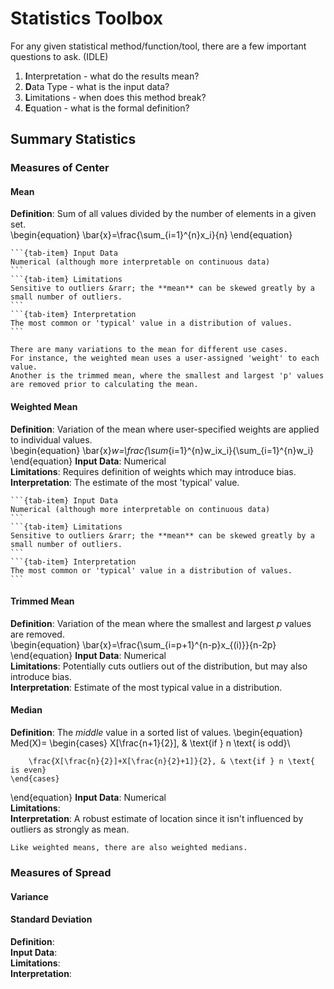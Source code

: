 # Statistics Toolbox
For any given statistical method/function/tool, there are a few important questions to ask. (IDLE)
1. **I**nterpretation - what do the results mean?
2. **D**ata Type - what is the input data?
3. **L**imitations - when does this method break?
4. **E**quation - what is the formal definition?

## Summary Statistics
### Measures of Center


#### Mean 
**Definition**: Sum of all values divided by the number of elements in a given set.  
\begin{equation}
    \bar{x}=\frac{\sum_{i=1}^{n}x_i}{n}
\end{equation}

````{tab-set}
```{tab-item} Input Data
Numerical (although more interpretable on continuous data)  
```
```{tab-item} Limitations
Sensitive to outliers &rarr; the **mean** can be skewed greatly by a small number of outliers.  
```
```{tab-item} Interpretation
The most common or 'typical' value in a distribution of values.
```
````

```{note}
There are many variations to the mean for different use cases. 
For instance, the weighted mean uses a user-assigned 'weight' to each value. 
Another is the trimmed mean, where the smallest and largest 'p' values are removed prior to calculating the mean.
```

#### Weighted Mean
**Definition**: Variation of the mean where user-specified weights are applied to individual values.  
\begin{equation}
    \bar{x}_w=\frac{\sum_{i=1}^{n}w_ix_i}{\sum_{i=1}^{n}w_i}
\end{equation}
**Input Data**: Numerical  
**Limitations**: Requires definition of weights which may introduce bias.  
**Interpretation**: The estimate of the most 'typical' value.  
````{tab-set}
```{tab-item} Input Data
Numerical (although more interpretable on continuous data)  
```
```{tab-item} Limitations
Sensitive to outliers &rarr; the **mean** can be skewed greatly by a small number of outliers.  
```
```{tab-item} Interpretation
The most common or 'typical' value in a distribution of values.
```
````
#### Trimmed Mean 
**Definition**: Variation of the mean where the smallest and largest $p$ values are removed.  
\begin{equation}
    \bar{x}=\frac{\sum_{i=p+1}^{n-p}x_{(i)}}{n-2p}
\end{equation}
**Input Data**: Numerical   
**Limitations**: Potentially cuts outliers out of the distribution, but may also introduce bias.   
**Interpretation**: Estimate of the most typical value in a distribution.   

#### Median 
**Definition**: The *middle* value in a sorted list of values.
\begin{equation} 
    Med(X)=
    \begin{cases}
        X[\frac{n+1}{2}], & \text{if } n \text{ is odd}\\

        \frac{X[\frac{n}{2}]+X[\frac{n}{2}+1]}{2}, & \text{if } n \text{ is even}
    \end{cases}   
\end{equation}
**Input Data**: Numerical   
**Limitations**:    
**Interpretation**: A robust estimate of location since it isn't influenced by outliers as strongly as mean.   

```{note}
Like weighted means, there are also weighted medians.
```

### Measures of Spread
#### Variance 

#### Standard Deviation 
**Definition**:   
**Input Data**:   
**Limitations**:   
**Interpretation**:  